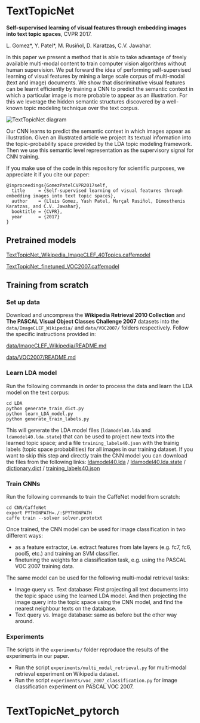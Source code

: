 # TextTopicNet
**Self-supervised learning of visual features through embedding images into text topic spaces**, CVPR 2017.

L. Gomez*, Y. Patel*, M. Rusiñol, D. Karatzas, C.V. Jawahar.

In this paper we present a method that is able to take advantage of freely available multi-modal content to train computer vision algorithms without human supervision. We put forward the idea of performing self-supervised learning of visual features by mining a large scale corpus of multi-modal (text and image) documents. We show that discriminative visual features can be learnt efficiently by training a CNN to predict the semantic context in which a particular image is more probable to appear as an illustration. For this we leverage the hidden semantic structures discovered by a well-known topic modeling technique over the text corpus.

![TextTopicNet diagram](./texttopicnet.png)

Our CNN learns to predict the semantic context in which images appear as illustration. Given an illustrated article we project its textual information into the topic-probability space provided by the LDA topic modeling framework. Then we use this semantic level representation as the supervisory signal for CNN training.

If you make use of the code in this repository for scientific purposes, we appreciate it if you cite our paper:

```
@inproceedings{GomezPatelCVPR2017self,
  title     = {Self-supervised learning of visual features through embedding images into text topic spaces},
  author    = {Lluis Gomez, Yash Patel, Marçal Rusiñol, Dimosthenis Karatzas, and C.V. Jawahar},
  booktitle = {CVPR},
  year      = {2017}
}
```

## Pretrained models

[TextTopicNet_Wikipedia_ImageCLEF_40Topics.caffemodel](https://drive.google.com/open?id=0B52HmBFhEpdCTldNYjk5TnFTTDA)

[TextTopicNet_finetuned_VOC2007.caffemodel](https://drive.google.com/open?id=0B52HmBFhEpdCUElJVVZKU1FibTA)

## Training from scratch

### Set up data

Download and uncompress the **Wikipedia Retrieval 2010 Collection** and  **The PASCAL Visual Object Classes Challenge 2007** datasets into the ``data/ImageCLEF_Wikipedia/`` and ``data/VOC2007/`` folders respectively. Follow the specific instructions provided in:

[data/ImageCLEF_Wikipedia/README.md](data/ImageCLEF_Wikipedia/README.md)

[data/VOC2007/README.md](data/VOC2007/README.md)

### Learn LDA model

Run the following commands in order to process the data and learn the LDA model on the text corpus:

```
cd LDA
python generate_train_dict.py
python learn_LDA_model.py
python generate_train_labels.py
```

This will generate the LDA model files (``ldamodel40.lda`` and ``ldamodel40.lda.state``) that can be used to project new texts into the learned topic space; and a file ``training_labels40.json`` with the trainig labels (topic space probabilities) for all images in our training dataset. If you want to skip this step and directly train the CNN model you can download the files from the following links: [ldamodel40.lda](https://drive.google.com/open?id=0B52HmBFhEpdCZUM1MXNoR1h3RFU) / [ldamodel40.lda.state](https://drive.google.com/open?id=0B52HmBFhEpdCWDV6SXZGaDlYcWs) / [dictionary.dict](https://drive.google.com/open?id=0B52HmBFhEpdCTVJKa3hnS3VRVkE) / [training_labels40.json](https://drive.google.com/open?id=0B52HmBFhEpdCTDZTSDFMVWswNEU)

### Train CNNs

Run the following commands to train the CaffeNet model from scratch:

```
cd CNN/CaffeNet
export PYTHONPATH=./:$PYTHONPATH
caffe train --solver solver.prototxt
```

Once trained, the CNN model can be used for image classification in two different ways:
* as a feature extractor, i.e. extract features from late layers (e.g. fc7, fc6, pool5, etc.) and training an SVM classifier.
* finetuning the weights for a classification task, e.g. using the PASCAL VOC 2007 training data.

The same model can be used for the following multi-modal retrieval tasks:
* Image query vs. Text database: First projecting all text documents into the topic space using the learned LDA model. And then projecting the image query into the topic space using the CNN model, and find the nearest neighbour texts on the database.
* Text query vs. Image database: same as before but the other way around.


### Experiments

The scripts in the ``experiments/`` folder reproduce the results of the experiments in our paper.
* Run the script ``experiments/multi_modal_retrieval.py``  for multi-modal retrieval experiment on Wikipedia dataset.
* Run the script ``experiments/voc_2007_classification.py`` for image classification experiment on PASCAL VOC 2007.
# TextTopicNet_pytorch
